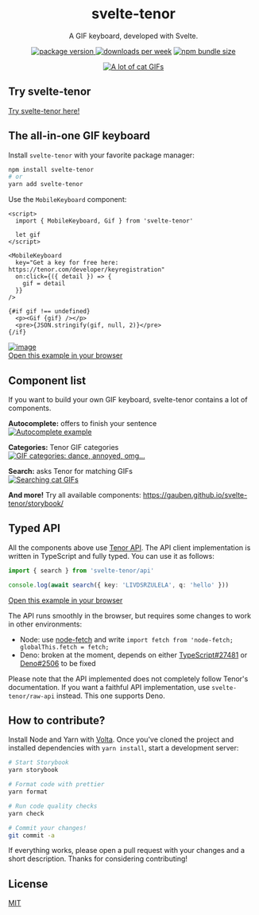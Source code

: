 <div align="center">

# svelte-tenor

A GIF keyboard, developed with Svelte.

[![package version](https://img.shields.io/npm/v/svelte-tenor?style=flat-square&label=version) ![downloads per week](https://img.shields.io/npm/dm/svelte-tenor?style=flat-square)](https://www.npmjs.com/package/svelte-tenor) [![npm bundle size](https://img.shields.io/bundlephobia/min/svelte-tenor?style=flat-square)](https://bundlephobia.com/package/svelte-tenor)

[![A lot of cat GIFs](https://user-images.githubusercontent.com/48261497/140711042-28ce86cb-d0ef-4d15-a6b4-210d9c90b20b.png)](https://gauben.github.io/svelte-tenor/)

</div>

## Try svelte-tenor

[Try svelte-tenor here!](https://gauben.github.io/svelte-tenor/)

## The all-in-one GIF keyboard

Install `svelte-tenor` with your favorite package manager:

```bash
npm install svelte-tenor
# or
yarn add svelte-tenor
```

Use the `MobileKeyboard` component:

```svelte
<script>
  import { MobileKeyboard, Gif } from 'svelte-tenor'

  let gif
</script>

<MobileKeyboard
  key="Get a key for free here: https://tenor.com/developer/keyregistration"
  on:click={({ detail }) => {
    gif = detail
  }}
/>

{#if gif !== undefined}
  <p><Gif {gif} /></p>
  <pre>{JSON.stringify(gif, null, 2)}</pre>
{/if}
```

[![image](https://user-images.githubusercontent.com/48261497/142633427-4388ef75-1eb8-4c7a-a390-2563b8fb28ee.png)<br>Open this example in your browser](https://svelte.dev/repl/1d2b32821c494e2dae9c8921ea2e2e77?version=3.44.2)

## Component list

If you want to build your own GIF keyboard, svelte-tenor contains a lot of components.

**Autocomplete:** offers to finish your sentence<br>
[![Autocomplete example](https://user-images.githubusercontent.com/48261497/142628446-c03486db-929a-497c-ae20-455ec740d37b.png)](https://gauben.github.io/svelte-tenor/storybook/?path=/story/components-autocomplete--autocomplete)

**Categories:** Tenor GIF categories<br>
[![GIF categories: dance, annoyed, omg...](https://user-images.githubusercontent.com/48261497/142627729-c4be0b16-a594-4547-b62e-4e54490cdd79.png)](https://gauben.github.io/svelte-tenor/storybook/?path=/story/components-categories--categories)

**Search:** asks Tenor for matching GIFs<br>
[![Searching cat GIFs](https://user-images.githubusercontent.com/48261497/142628878-c526ea76-af42-4832-a7fe-e4f32f8082ad.png)](https://gauben.github.io/svelte-tenor/storybook/?path=/story/components-search--search)

**And more!** Try all available components: https://gauben.github.io/svelte-tenor/storybook/

## Typed API

All the components above use [Tenor API](https://tenor.com/gifapi/documentation). The API client implementation is written in TypeScript and fully typed. You can use it as follows:

```ts
import { search } from 'svelte-tenor/api'

console.log(await search({ key: 'LIVDSRZULELA', q: 'hello' }))
```

[Open this example in your browser](https://svelte.dev/repl/359c66c0d2ed473a965b5b6bb886cab0?version=3.44.2)

The API runs smoothly in the browser, but requires some changes to work in other environments:

- Node: use [node-fetch](https://www.npmjs.com/package/node-fetch) and write `import fetch from 'node-fetch; globalThis.fetch = fetch;`
- Deno: broken at the moment, depends on either [TypeScript#27481](https://github.com/Microsoft/TypeScript/issues/27481) or [Deno#2506](https://github.com/denoland/deno/issues/2506) to be fixed

Please note that the API implemented does not completely follow Tenor's documentation. If you want a faithful API implementation, use `svelte-tenor/raw-api` instead. This one supports Deno.

## How to contribute?

Install Node and Yarn with [Volta](https://volta.sh/). Once you've cloned the project and installed dependencies with `yarn install`, start a development server:

```bash
# Start Storybook
yarn storybook

# Format code with prettier
yarn format

# Run code quality checks
yarn check

# Commit your changes!
git commit -a
```

If everything works, please open a pull request with your changes and a short description. Thanks for considering contributing!

## License

[MIT](https://github.com/GauBen/svelte-tenor/blob/main/LICENSE)
